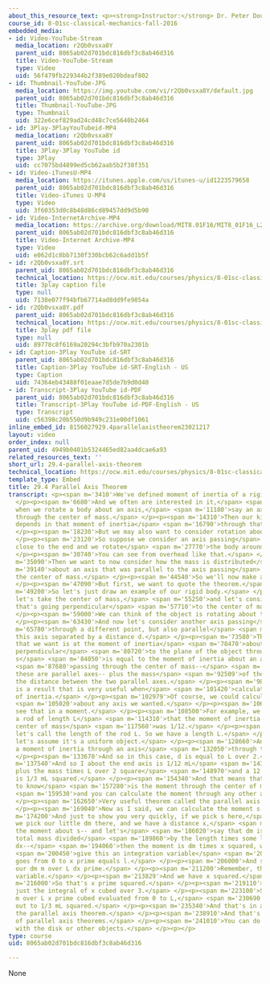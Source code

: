 ```yaml
---
about_this_resource_text: <p><strong>Instructor:</strong> Dr. Peter Dourmashkin</p>
course_id: 8-01sc-classical-mechanics-fall-2016
embedded_media:
- id: Video-YouTube-Stream
  media_location: r2Qb0vsxa8Y
  parent_uid: 8065ab02d701bdc816dbf3c8ab46d316
  title: Video-YouTube-Stream
  type: Video
  uid: 56f479fb229344b2f389e020bdeaf802
- id: Thumbnail-YouTube-JPG
  media_location: https://img.youtube.com/vi/r2Qb0vsxa8Y/default.jpg
  parent_uid: 8065ab02d701bdc816dbf3c8ab46d316
  title: Thumbnail-YouTube-JPG
  type: Thumbnail
  uid: 322e6cef829ad24cd48c7ce5640b2464
- id: 3Play-3PlayYouTubeid-MP4
  media_location: r2Qb0vsxa8Y
  parent_uid: 8065ab02d701bdc816dbf3c8ab46d316
  title: 3Play-3Play YouTube id
  type: 3Play
  uid: cc7075bd4899ed5cb62aab5b2f38f351
- id: Video-iTunesU-MP4
  media_location: https://itunes.apple.com/us/itunes-u/id1223579658
  parent_uid: 8065ab02d701bdc816dbf3c8ab46d316
  title: Video-iTunes U-MP4
  type: Video
  uid: 3f60353d0c8b48d86cd89457dd9d5b90
- id: Video-InternetArchive-MP4
  media_location: https://archive.org/download/MIT8.01F16/MIT8_01F16_L29v04_360p.mp4
  parent_uid: 8065ab02d701bdc816dbf3c8ab46d316
  title: Video-Internet Archive-MP4
  type: Video
  uid: e062d1c8bb7130f330bcb62c6add1b5f
- id: r2Qb0vsxa8Y.srt
  parent_uid: 8065ab02d701bdc816dbf3c8ab46d316
  technical_location: https://ocw.mit.edu/courses/physics/8-01sc-classical-mechanics-fall-2016/week-10-rotational-motion/29.4-parallel-axis-theorem/29.4-parallel-axis-theorem/r2Qb0vsxa8Y.srt
  title: 3play caption file
  type: null
  uid: 7138e077f94bfb67714ad8dd9fe9854a
- id: r2Qb0vsxa8Y.pdf
  parent_uid: 8065ab02d701bdc816dbf3c8ab46d316
  technical_location: https://ocw.mit.edu/courses/physics/8-01sc-classical-mechanics-fall-2016/week-10-rotational-motion/29.4-parallel-axis-theorem/29.4-parallel-axis-theorem/r2Qb0vsxa8Y.pdf
  title: 3play pdf file
  type: null
  uid: 89778c8f6169a20294c3bfb970a2301b
- id: Caption-3Play YouTube id-SRT
  parent_uid: 8065ab02d701bdc816dbf3c8ab46d316
  title: Caption-3Play YouTube id-SRT-English - US
  type: Caption
  uid: 74364eb43488f01eaae7d5de7b9d0d40
- id: Transcript-3Play YouTube id-PDF
  parent_uid: 8065ab02d701bdc816dbf3c8ab46d316
  title: Transcript-3Play YouTube id-PDF-English - US
  type: Transcript
  uid: c56398c20b550d9b949c231e00df1061
inline_embed_id: 8156027929.4parallelaxistheorem23021217
layout: video
order_index: null
parent_uid: 4949b0401b5324465ed82aa4dcae6a93
related_resources_text: ''
short_url: 29.4-parallel-axis-theorem
technical_location: https://ocw.mit.edu/courses/physics/8-01sc-classical-mechanics-fall-2016/week-10-rotational-motion/29.4-parallel-axis-theorem/29.4-parallel-axis-theorem
template_type: Embed
title: 29.4 Parallel Axis Theorem
transcript: <p><span m='3410'>We've defined moment of inertia of a rigid body already.</span>
  </p><p><span m='6680'>And we often are interested in it,</span> <span m='8540'>because
  when we rotate a body about an axis,</span> <span m='11180'>say an axis that's passing
  through the center of mass.</span> </p><p><span m='14310'>Then our kinetic energy
  depends in that moment of inertia</span> <span m='16790'>through that axis.</span>
  </p><p><span m='18230'>But we may also want to consider rotation about another axis.</span>
  </p><p><span m='23120'>So suppose we consider an axis passing</span> <span m='25460'>through
  close to the end and we rotate</span> <span m='27770'>the body around this axis.</span>
  </p><p><span m='30740'>You can see from overhead like that.</span> </p><p><span
  m='35090'>Then we want to now consider how the mass is distributed</span> <span
  m='39140'>about an axis that was parallel to the axis passing</span> <span m='42710'>through
  the center of mass.</span> </p><p><span m='44540'>So we'll now make a little calculation.</span>
  </p><p><span m='47090'>But first, we want to quote the theorem.</span> </p><p><span
  m='49200'>So let's just draw an example of our rigid body.</span> </p><p><span m='53120'>And
  let's take the center of mass,</span> <span m='55250'>and let's consider an axis
  that's going perpendicular</span> <span m='57710'>to the center of mass.</span>
  </p><p><span m='59000'>We can think of the object is rotating about that axis.</span>
  </p><p><span m='63430'>And now let's consider another axis passing</span> <span
  m='65780'>through a different point, but also parallel</span> <span m='69830'>to
  this axis separated by a distance d.</span> </p><p><span m='73580'>Then the result
  that we want is at the moment of inertia</span> <span m='78470'>about an axis passing
  perpendicular</span> <span m='80720'>to the plane of the object through the axis
  s</span> <span m='84050'>is equal to the moment of inertia about an axis</span>
  <span m='87680'>passing through the center of mass--</span> <span m='89390'>notice
  these are parallel axes-- plus the mass</span> <span m='92509'>of the object times
  the distance between the two parallel axes.</span> </p><p><span m='98509'>And this
  is a result that is very useful when</span> <span m='101420'>calculating moments
  of inertia.</span> </p><p><span m='102979'>Of course, we could calculate the moment</span>
  <span m='105020'>about any axis we wanted.</span> </p><p><span m='106950'>And we'll
  see that in a moment.</span> </p><p><span m='108500'>For example, we know that for
  a rod of length L</span> <span m='114310'>that the moment of inertia through the
  center of mass</span> <span m='117560'>was 1/12.</span> </p><p><span m='118759'>And
  let's call the length of the rod L. So we have a length L.</span> </p><p><span m='124780'>And
  let's assume it's a uniform object.</span> </p><p><span m='128660'>And we'll calculate
  a moment of inertia through an axis</span> <span m='132050'>through the end.</span>
  </p><p><span m='133670'>And so in this case, d is equal to L over 2.</span> </p><p><span
  m='137540'>And so I about the end axis is 1/12 mL</span> <span m='143210'>squared
  plus the mass times L over 2 square</span> <span m='148970'>and a 12 plus a quarter
  is 1/3 mL squared.</span> </p><p><span m='154340'>And that means that all you need
  to know</span> <span m='157280'>is the moment through the center of mass,</span>
  <span m='159530'>and you can calculate the moment through any other axis.</span>
  </p><p><span m='162650'>Very useful theorem called the parallel axis theorem.</span>
  </p><p><span m='169040'>Now as I said, we can calculate the moment s.</span> </p><p><span
  m='174200'>And just to show you very quickly, if we pick s here,</span> <span m='178640'>and
  we pick our little dm there, and we have a distance x,</span> <span m='183380'>then
  the moment about s-- and let's</span> <span m='186020'>say that dm is equal to the
  total mass divided</span> <span m='189860'>by the length times some little distance
  dx--</span> <span m='194060'>then the moment is dm times x squared, where x we'll</span>
  <span m='200450'>give this an integration variable</span> <span m='201980'>x prime
  goes from 0 to x prime equals l.</span> </p><p><span m='206000'>And so we have for
  our dm m over L dx prime.</span> </p><p><span m='211200'>Remember, that's our integration
  variable.</span> </p><p><span m='213829'>And we have x squared.</span> </p><p><span
  m='216000'>So that's x prime squared.</span> </p><p><span m='219110'>And this is
  just the integral of x cubed over 3.</span> </p><p><span m='223100'>So we have 1/3
  m over L x prime cubed evaluated from 0 to L,</span> <span m='230690'>and that comes
  out to 1/3 mL squared.</span> </p><p><span m='235340'>And that's in agreement with
  the parallel axis theorem.</span> </p><p><span m='238910'>And that's an example
  of parallel axis theorems.</span> </p><p><span m='241010'>You can do the same thing
  with the disk or other objects.</span> </p><p></p>
type: course
uid: 8065ab02d701bdc816dbf3c8ab46d316

---
```

None